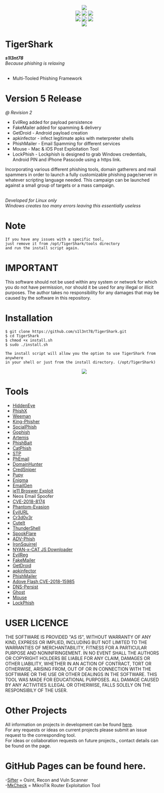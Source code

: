 <p align="center">

</p>

<p align="center">
 <img align="center" src="https://raw.githubusercontent.com/s1l3nt78/s1l3nt78.github.io/master/TigerShark/tigershark-Release.PNG">
 <br>
 <img align="center" src="https://img.shields.io/github/issues/s1l3nt78/TigerShark">
 <img align="center" src="https://img.shields.io/github/forks/s1l3nt78/TigerShark">
 <img align="center" src="https://img.shields.io/github/stars/s1l3nt78/TigerShark">
 <br>
 <img align="center" src="https://img.shields.io/badge/Build-Release-orange">
 <img align="center" src="https://img.shields.io/badge/Version-5-red">
 <img align="center" src="https://img.shields.io/badge/Revision-2-green">
 <br>
 <img align="center" src="https://img.shields.io/badge/Author-s1l3nt78-blueviolet">
</p>


# TigerShark
<strong><em>s1l3nt78</strong>
 <br>
 Because phishing is relaxing</em>
<br>
<br>

- Multi-Tooled Phishing Framework

# Version 5 Release
<em>@ Revision 2</em>

- EvilReg added for payload persistence
- FakeMailer added for spamming & delivery
- GetDroid - Android payload creation
- apkinfector - infect legitimate apks with meterpreter shells
- PhishMailer - Email Spamming for different services
- Mouse - Mac & iOS Post Exploitation Tool
- LockPhish - Lockphish is designed to grab Windows credentials, Android PIN and iPhone Passcode using a https link.

Incorporating various different phishing tools, domain gatherers and mail spammers in order to launch a fully customizable phishing page/server in
whatever scripting language needed.
This campaign can be launched against a small group of targets or a mass campaign.
<br>
<br>


<em>Developed for Linux only</em>
<br />
<em>Windows creates too many errors leaving this essentially useless</em>

# Note

    If you have any issues with a specific tool, 
    just remove it from /opt/TigerShark/tools directory
    and run the install script again.

# IMPORTANT

This software should not be used within any system or
network for which you do not have permission, nor should
it be used for any illegal or illicit purposes. The author
takes no responsibility for any damages that may be caused
by the software in this repository.

# Installation

    $ git clone https://github.com/s1l3nt78/TigerShark.git
    $ cd TigerShark
    $ chmod +x install.sh
    $ sudo ./install.sh
    
    The install script will allow you the option to use TigerShark from anywhere 
    in your shell or just from the install directory. (/opt/TigerShark)

<p align="center">
        <img align="center" src="https://raw.githubusercontent.com/s1l3nt78/TigerShark/master/docs/3.PNG">
</p>


# Tools

- <a href="https://github.com/Soldie/HiddenEye-DarkSecDevelopers">HiddenEye</a>
- <a href="https://github.com/rezaaksa/PhishX">PhishX</a>
- <a href="https://github.com/evait-security/weeman">Weeman</a>
- <a href="https://github.com/securestate/king-phisher">King-Phisher</a>
- <a href="https://github.com/UndeadSec/SocialFish">SocialPhish</a>
- <a href="https://github.com/gophish/gophish">Gophish</a>
- <a href="https://github.com/sweetsoftware/Artemis">Artemis</a>
- <a href="https://github.com/pan0pt1c0n/PhishBait">PhishBait</a>
- <a href="https://github.com/ring0lab/catphish">CatPhish</a>
- <a href="https://github.com/PowerScript/STPv">STP</a>
- <a href="https://github.com/Dionach/PhEmail">PhEmail</a>
- <a href="https://github.com/threatexpress/domainhunter">DomainHunter</a>
- <a href="https://github.com/ustayready/CredSniper">CredSniper</a>
- <a href="https://github.com/n1nj4sec/pupy">Pupy</a>
- <a href="https://github.com/UndeadSec/Enigma">Enigma</a>
- <a href="https://github.com/navisecdelta/EmailGen">EmailGen</a>
- <a href="https://github.com/ruthlezs/ie11_vbscript_exploit">ie11 Broswer Exploit</a>
- Neos Email Spoofer
- <a href="https://github.com/Yt1g3r/CVE-2018-8174_EXP">CVE-2018-8174</a>
- <a href="https://github.com/oddcod3/Phantom-Evasion">Phantom-Evasion</a>
- <a href="https://github.com/UnDeadSec/EvilURL">EvilURL</a>
- <a href="https://github.com/D4Vinci/Cr3dOv3r">Cr3d0v3r</a>
- <a href="https://github.com/D4Vinci/Cuteit">CuteIt</a>
- <a href="https://github.com/Mr-Un1k0d3r/ThunderShell">ThunderShell</a>
- <a href="https://github.com/hlldz/SpookFlare">SpookFlare</a>
- <a href="https://github.com/Ignitetch/AdvPhishing">ADV-Phish</a>
- <a href="https://github.com/MRGEffitas/Ironsquirrel">IronSquirrel</a>
- <a href="https://github.com/NYAN-x-CAT/JS-Downloader">NYAN-x-CAT JS Downloader</a>
- <a href="https://github.com/thelinuxchoice/evilreg">EvilReg</a>
- <a href="https://github.com/Technowlogy-Pushpender/fakemailer">FakeMailer</a>
- <a href="https://github.com/khawabkashyap/getdroid">GetDroid</a>
- <a href="https://github.com/Technowlogy-Pushpender/apkinfector">apkinfector</a>
- <a href="https://github.com/BiZken/PhishMailer">PhishMailer</a>
- <a href="https://github.com/kphongagsorn/adobe-flash-cve2018-15982">Adove Flash CVE-2018-15985</a>
- <a href="https://github.com/0x09AL/DNS-Persist">DNS-Persist</a>
- <a href="https://github.com/entynetproject/ghost">Ghost</a>
- <a href="https://github.com/entynetproject/mouse">Mouse</a>
- <a href="https://github.com/JasonJerry/lockphish">LockPhish</a>


# USER LICENCE

THE SOFTWARE IS PROVIDED "AS IS", WITHOUT WARRANTY OF ANY KIND, EXPRESS OR
IMPLIED, INCLUDING BUT NOT LIMITED TO THE WARRANTIES OF MERCHANTABILITY,
FITNESS FOR A PARTICULAR PURPOSE AND NONINFRINGEMENT. IN NO EVENT SHALL THE
AUTHORS OR COPYRIGHT HOLDERS BE LIABLE FOR ANY CLAIM, DAMAGES OR OTHER
LIABILITY, WHETHER IN AN ACTION OF CONTRACT, TORT OR OTHERWISE, ARISING FROM,
OUT OF OR IN CONNECTION WITH THE SOFTWARE OR THE USE OR OTHER DEALINGS IN
THE SOFTWARE.
THIS TOOL WAS MADE FOR EDUCATIONAL PURPOSES. ALL DAMAGE CAUSED BY ANY ACTIVITIES 
ILLEGAL OR OTHERWISE, FALLS SOLELY ON THE RESPONSIBILY OF THE USER.
<br />

# Other Projects

All information on projects in development can be found <a href="https://s1l3nt78.github.io">here</a>. 
<br />
For any requests or ideas on current projects please submit an issue request to the corresponding tool.
<br />
For ideas or collaboration requests on future projects., contact details can be found on the page.
<br />

# GitHub Pages can be found here.

-<a href="https://s1l3nt78.github.io/sifter">Sifter</a> = Osint, Recon and Vuln Scanner
<br />
-<a href="https://s1l3nt78.github.io/MkCheck">MkCheck</a> = MikroTik Router Exploitation Tool
<br />
